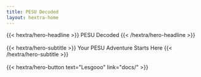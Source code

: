 ```yaml
---
title: PESU Decoded
layout: hextra-home
---
```


<div class="hx-mt-6 hx-mb-6">
{{< hextra/hero-headline >}}
  PESU Decoded
{{< /hextra/hero-headline >}}
</div>
<br>
<div class="hx-mb-12">
{{< hextra/hero-subtitle >}}
  Your PESU Adventure Starts Here
{{< /hextra/hero-subtitle >}}
</div>
<br>
<div class="hx-mb-6">
{{< hextra/hero-button text="Lesgooo" link="docs/" >}}
</div>
